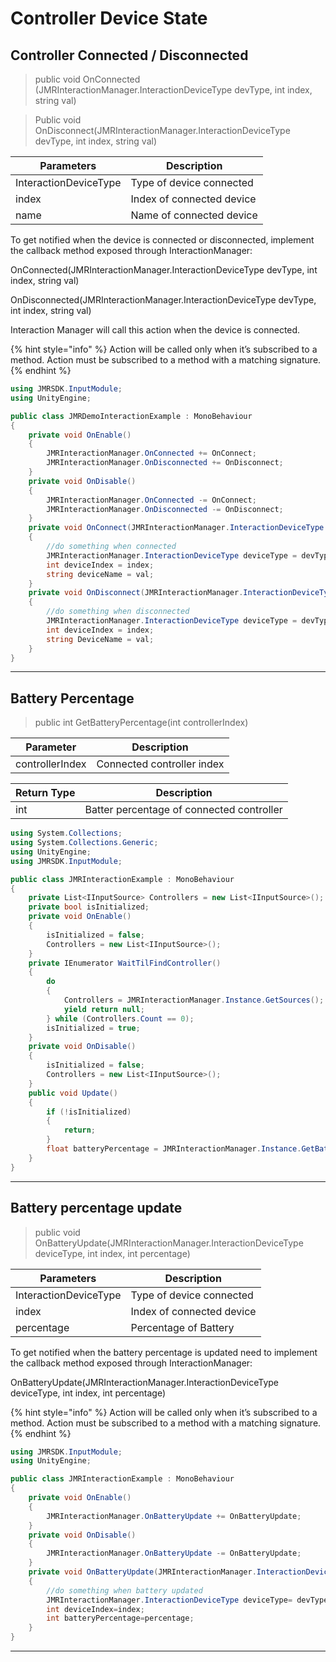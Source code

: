 # Controller Device State

## Controller Connected / Disconnected

> public void OnConnected (JMRInteractionManager.InteractionDeviceType devType, int index, string val)

> Public void OnDisconnect(JMRInteractionManager.InteractionDeviceType devType, int index, string val)

| Parameters            | Description               |
| --------------------- | ------------------------- |
| InteractionDeviceType | Type of device connected  |
| index                 | Index of connected device |
| name                  | Name of connected device  |

To get notified when the device is connected or disconnected, implement the callback method exposed through InteractionManager:&#x20;

OnConnected(JMRInteractionManager.InteractionDeviceType devType, int index, string val)

OnDisconnected(JMRInteractionManager.InteractionDeviceType devType, int index, string val)

Interaction Manager will call this action when the device is connected.&#x20;

{% hint style="info" %}
Action will be called only when it’s subscribed to a method. Action must be subscribed to a method with a matching signature.&#x20;
{% endhint %}

```csharp
using JMRSDK.InputModule;
using UnityEngine;

public class JMRDemoInteractionExample : MonoBehaviour
{  
    private void OnEnable()
    {
        JMRInteractionManager.OnConnected += OnConnect;
        JMRInteractionManager.OnDisconnected += OnDisconnect;
    } 
    private void OnDisable()
    {
        JMRInteractionManager.OnConnected -= OnConnect;
        JMRInteractionManager.OnDisconnected -= OnDisconnect;
    }
    private void OnConnect(JMRInteractionManager.InteractionDeviceType devType, int index, string val)
    {
        //do something when connected
        JMRInteractionManager.InteractionDeviceType deviceType = devType;
        int deviceIndex = index;
        string deviceName = val;
    }
    private void OnDisconnect(JMRInteractionManager.InteractionDeviceType devType, int index, string val)
    {
        //do something when disconnected
        JMRInteractionManager.InteractionDeviceType deviceType = devType;
        int deviceIndex = index;
        string DeviceName = val;
    }
}
```



***

## Battery Percentage

> public int GetBatteryPercentage(int controllerIndex)

| Parameter       | Description                |
| --------------- | -------------------------- |
| controllerIndex | Connected controller index |

| Return Type | Description                               |
| ----------- | ----------------------------------------- |
| int         | Batter percentage of connected controller |

```csharp
using System.Collections;
using System.Collections.Generic;
using UnityEngine;
using JMRSDK.InputModule;

public class JMRInteractionExample : MonoBehaviour
{
    private List<IInputSource> Controllers = new List<IInputSource>();
    private bool isInitialized;
    private void OnEnable()
    {
        isInitialized = false;
        Controllers = new List<IInputSource>();
    }
    private IEnumerator WaitTilFindController()
    {
        do
        {
            Controllers = JMRInteractionManager.Instance.GetSources();
            yield return null;
        } while (Controllers.Count == 0);
        isInitialized = true;
    }
    private void OnDisable()
    {
        isInitialized = false;
        Controllers = new List<IInputSource>();
    }
    public void Update()
    {
        if (!isInitialized)
        {
            return;
        }
        float batteryPercentage = JMRInteractionManager.Instance.GetBatteryPercentage(Controllers[0].inputIndex);
    }
}
```



***

## Battery percentage update

> public void OnBatteryUpdate(JMRInteractionManager.InteractionDeviceType deviceType, int index, int percentage)

| Parameters            | Description               |
| --------------------- | ------------------------- |
| InteractionDeviceType | Type of device connected  |
| index                 | Index of connected device |
| percentage            | Percentage of Battery     |

To get notified when the battery percentage is updated need to implement the callback method exposed through InteractionManager:&#x20;

OnBatteryUpdate(JMRInteractionManager.InteractionDeviceType deviceType, int index, int percentage)

{% hint style="info" %}
Action will be called only when it’s subscribed to a method. Action must be subscribed to a method with a matching signature.
{% endhint %}

```csharp
using JMRSDK.InputModule;
using UnityEngine;

public class JMRInteractionExample : MonoBehaviour
{  
    private void OnEnable()
    {
        JMRInteractionManager.OnBatteryUpdate += OnBatteryUpdate;
    } 
    private void OnDisable()
    {
        JMRInteractionManager.OnBatteryUpdate -= OnBatteryUpdate;
    }
    private void OnBatteryUpdate(JMRInteractionManager.InteractionDeviceType devType, int index, int percentage)
    {
        //do something when battery updated
        JMRInteractionManager.InteractionDeviceType deviceType= devType;
        int deviceIndex=index;
        int batteryPercentage=percentage;
    }
}
```



***

##
